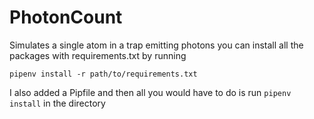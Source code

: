 # PhotonCount
Simulates a single atom in a trap emitting photons
you can install all the packages with requirements.txt by running 

`pipenv install -r path/to/requirements.txt`

I also added a Pipfile and then all you would have to do is run `pipenv install` in the directory 
